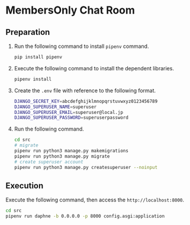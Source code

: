 # MembersOnly Chat Room
## Preparation
1. Run the following command to install `pipenv` command.

    ```bash
    pip install pipenv
    ```

1. Execute the following command to install the dependent libraries.

    ```bash
    pipenv install
    ```

1. Create the `.env` file with reference to the following format.

    ```bash
    DJANGO_SECRET_KEY=abcdefghijklmnopqrstuvwxyz0123456789
    DJANGO_SUPERUSER_NAME=superuser
    DJANGO_SUPERUSER_EMAIL=superuser@local.jp
    DJANGO_SUPERUSER_PASSWORD=superuserpassword
    ```

1. Run the following command.

    ```bash
    cd src
    # migrate
    pipenv run python3 manage.py makemigrations
    pipenv run python3 manage.py migrate
    # create superuser account
    pipenv run python3 manage.py createsuperuser --noinput
    ```

## Execution
Execute the following command, then access the `http://localhost:8000`.

```bash
cd src
pipenv run daphne -b 0.0.0.0 -p 8000 config.asgi:application
```